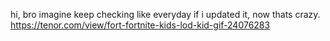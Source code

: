 hi, bro imagine keep checking like everyday if i updated it, now thats crazy.
https://tenor.com/view/fort-fortnite-kids-lod-kid-gif-24076283
